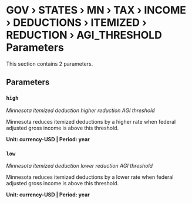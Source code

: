 # GOV › STATES › MN › TAX › INCOME › DEDUCTIONS › ITEMIZED › REDUCTION › AGI_THRESHOLD Parameters

This section contains 2 parameters.

## Parameters

### `high`
*Minnesota itemized deduction higher reduction AGI threshold*

Minnesota reduces itemized deductions by a higher rate when federal adjusted gross income is above this threshold.

**Unit: currency-USD | Period: year**


### `low`
*Minnesota itemized deduction lower reduction AGI threshold*

Minnesota reduces itemized deductions by a lower rate when federal adjusted gross income is above this threshold.

**Unit: currency-USD | Period: year**

